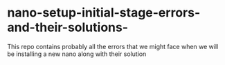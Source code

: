 # nano-setup-initial-stage-errors-and-their-solutions-
This repo contains probably all the errors that we might face when we will be installing a new nano along with their solution
